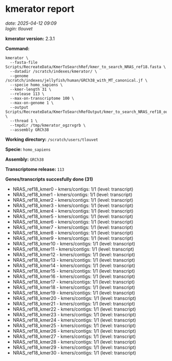 # kmerator report
*date: 2025-04-12 09:09*  
*login: tlouvet*

**kmerator version:** 2.3.1

**Command:**

```
kmerator \
  --fasta-file Scripts/RecreateData/KmerToSearchRef/kmer_to_search_NRAS_ref18.fasta \
  --datadir /scratch/indexes/kmerator/ \
  --genome /scratch/indexes/jellyfish/human/GRCh38_with_MT_canonical.jf \
  --specie homo_sapiens \
  --kmer-length 31 \
  --release 113 \
  --max-on-transcriptome 100 \
  --max-on-genome 1 \
  --output Scripts/RecreateData/KmerToSearchRefOutput/kmer_to_search_NRAS_ref18_output \
  --thread 1 \
  --tmpdir /tmp/kmerator_ogzrxgrb \
  --assembly GRCh38
```

**Working directory:** `/scratch/users/tlouvet`

**Specie:** `homo_sapiens`

**Assembly:** `GRCh38`

**Transcriptome release:** `113`

**Genes/transcripts succesfully done (31)**

- NRAS_ref18_kmer0 - kmers/contigs: 1/1 (level: transcript)
- NRAS_ref18_kmer1 - kmers/contigs: 1/1 (level: transcript)
- NRAS_ref18_kmer2 - kmers/contigs: 1/1 (level: transcript)
- NRAS_ref18_kmer3 - kmers/contigs: 1/1 (level: transcript)
- NRAS_ref18_kmer4 - kmers/contigs: 1/1 (level: transcript)
- NRAS_ref18_kmer5 - kmers/contigs: 1/1 (level: transcript)
- NRAS_ref18_kmer6 - kmers/contigs: 1/1 (level: transcript)
- NRAS_ref18_kmer7 - kmers/contigs: 1/1 (level: transcript)
- NRAS_ref18_kmer8 - kmers/contigs: 1/1 (level: transcript)
- NRAS_ref18_kmer9 - kmers/contigs: 1/1 (level: transcript)
- NRAS_ref18_kmer10 - kmers/contigs: 1/1 (level: transcript)
- NRAS_ref18_kmer11 - kmers/contigs: 1/1 (level: transcript)
- NRAS_ref18_kmer12 - kmers/contigs: 1/1 (level: transcript)
- NRAS_ref18_kmer13 - kmers/contigs: 1/1 (level: transcript)
- NRAS_ref18_kmer14 - kmers/contigs: 1/1 (level: transcript)
- NRAS_ref18_kmer15 - kmers/contigs: 1/1 (level: transcript)
- NRAS_ref18_kmer16 - kmers/contigs: 1/1 (level: transcript)
- NRAS_ref18_kmer17 - kmers/contigs: 1/1 (level: transcript)
- NRAS_ref18_kmer18 - kmers/contigs: 1/1 (level: transcript)
- NRAS_ref18_kmer19 - kmers/contigs: 1/1 (level: transcript)
- NRAS_ref18_kmer20 - kmers/contigs: 1/1 (level: transcript)
- NRAS_ref18_kmer21 - kmers/contigs: 1/1 (level: transcript)
- NRAS_ref18_kmer22 - kmers/contigs: 1/1 (level: transcript)
- NRAS_ref18_kmer23 - kmers/contigs: 1/1 (level: transcript)
- NRAS_ref18_kmer24 - kmers/contigs: 1/1 (level: transcript)
- NRAS_ref18_kmer25 - kmers/contigs: 1/1 (level: transcript)
- NRAS_ref18_kmer26 - kmers/contigs: 1/1 (level: transcript)
- NRAS_ref18_kmer27 - kmers/contigs: 1/1 (level: transcript)
- NRAS_ref18_kmer28 - kmers/contigs: 1/1 (level: transcript)
- NRAS_ref18_kmer29 - kmers/contigs: 1/1 (level: transcript)
- NRAS_ref18_kmer30 - kmers/contigs: 1/1 (level: transcript)
